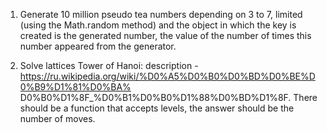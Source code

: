 1. Generate 10 million pseudo tea numbers depending on 3 to 7, limited (using the Math.random method) and the object in which the key is created is the generated number, the value of the number of times this number appeared from the generator.

2. Solve lattices Tower of Hanoi: description - https://ru.wikipedia.org/wiki/%D0%A5%D0%B0%D0%BD%D0%BE%D0%B9%D1%81%D0%BA% D0%B0%D1%8F_%D0%B1%D0%B0%D1%88%D0%BD%D1%8F. There should be a function that accepts levels, the answer should be the number of moves.
